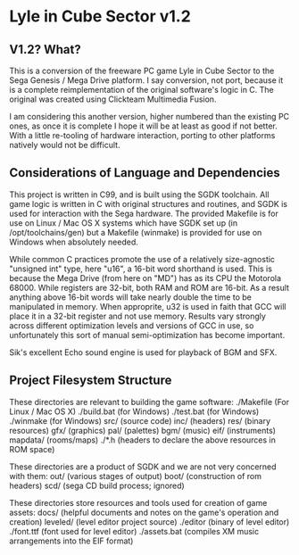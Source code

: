 Lyle in Cube Sector v1.2
========================

V1.2? What?
-----------
This is a conversion of the freeware PC game Lyle in Cube Sector to the Sega Genesis / Mega Drive platform. I say conversion, not port, because it is a complete reimplementation of the original software's logic in C. The original was created using Clickteam Multimedia Fusion. 

I am considering this another version, higher numbered than the existing PC ones, as once it is complete I hope it will be at least as good if not better. With a little re-tooling of hardware interaction, porting to other platforms natively would not be difficult.

Considerations of Language and Dependencies
------------------------------
This project is written in C99, and is built using the SGDK toolchain. All game logic is written in C with original structures and routines, and SGDK is used for interaction with the Sega hardware. The provided Makefile is for use on Linux / Mac OS X systems which have SGDK set up (in /opt/toolchains/gen) but a Makefile (winmake) is provided for use on Windows when absolutely needed.

While common C practices promote the use of a relatively size-agnostic "unsigned int" type, here "u16", a 16-bit word shorthand is used. This is because the Mega Drive (from here on "MD") has as its CPU the Motorola 68000. While registers are 32-bit, both RAM and ROM are 16-bit. As a result anything above 16-bit words will take nearly double the time to be manipulated in memory. When approprite, u32 is used in faith that GCC will place it in a 32-bit register and not use memory. Results vary strongly across different optimization levels and versions of GCC in use, so unfortunately this sort of manual semi-optimization has become important.

Sik's excellent Echo sound engine is used for playback of BGM and SFX.

Project Filesystem Structure
----------------------------
These directories are relevant to building the game software:
	./Makefile (For Linux / Mac OS X)
	./build.bat (for Windows)
	./test.bat (for Windows)
	./winmake (for Windows)
	src/ (source code)
	inc/ (headers)
	res/ (binary resources)
		gfx/ (graphics)
		pal/ (palettes)
		bgm/ (music)
		eif/ (instruments)
		mapdata/ (rooms/maps)
		./*.h (headers to declare the above resources in ROM space)

These directories are a product of SGDK and we are not very concerned with them:
	out/ (various stages of output)
	boot/ (construction of rom headers)
	scd/ (sega CD build process; ignored)

These directories store resources and tools used for creation of game assets:
	docs/ (helpful documents and notes on the game's operation and creation)
	leveled/ (level editor project source)
	./editor (binary of level editor)
	./font.ttf (font used for level editor)
	./assets.bat (compiles XM music arrangements into the EIF format)



